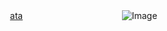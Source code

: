 
ㅤㅤㅤㅤㅤㅤㅤㅤㅤㅤ[ata](https://mewstacy.atabook.org/)ㅤㅤㅤㅤㅤㅤㅤㅤㅤㅤㅤㅤ
![Image](https://cdn.discordapp.com/attachments/1223392595078680647/1417796240753819668/Untitled22_20250917115533.png?ex=68cbc925&is=68ca77a5&hm=eaf815e81bc68949a6444b5e2796f276230a93a92b19ddedecd9a8f7c724bcb7&)


ㅤㅤㅤㅤㅤㅤㅤㅤㅤㅤㅤㅤㅤㅤ  
